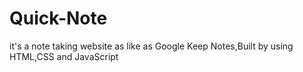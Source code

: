 # Quick-Note
it's a note taking website  as like as   Google Keep Notes,Built by using  HTML,CSS and JavaScript

